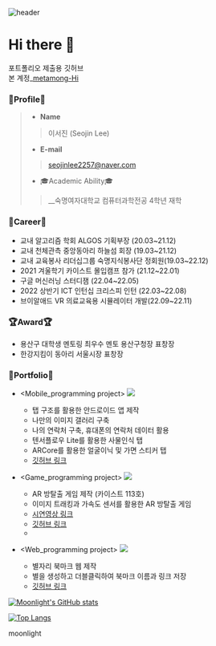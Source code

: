 ![header](https://capsule-render.vercel.app/api?type=rect&color=gradient&height=300&section=header&text=Moonlight's%20GitHub&fontSize=85&animation=fadeIn)
</br>

# Hi there 👋 
포트폴리오 제출용 깃허브 <br>
본 계정_[metamong-Hi](https://github.com/metamong-Hi)

### 👀Profile👀
> - __Name__
>> 이서진 (Seojin Lee)
> - __E-mail__
>> seojinlee2257@naver.com
> - 🎓Academic Ability🎓
>> __숙명여자대학교 컴퓨터과학전공 4학년 재학


### 🥇Career🥇
  - 교내 알고리즘 학회 ALGOS 기획부장 (20.03~21.12)
  - 교내 천체관측 중앙동아리 하늘섬 회장 (19.03~21.12) 
  - 교내 교육봉사 리더십그룹 숙명지식봉사단 정회원(19.03~22.12)
  - 2021 겨울학기 카이스트 몰입캠프 참가 (21.12~22.01)
  - 구글 머신러닝 스터디잼 (22.04~22.05)
  - 2022 상반기 ICT 인턴십 크리스피 인턴 (22.03~22.08)
  - 브이알애드 VR 의료교육용 시뮬레이터 개발(22.09~22.11)

### :trophy:Award:trophy:
- 용산구 대학생 멘토링 최우수 멘토 용산구청장 표창장
- 한강지킴이 동아리 서울시장 표창장

### 📑Portfolio📑

  - <Mobile_programming project> <img src="https://img.shields.io/badge/AndroidStudio-3DDC84?style=flat-square&logo=androidstudio&logoColor=white"/></a>&nbsp;
    - 탭 구조를 활용한 안드로이드 앱 제작
    - 나만의 이미지 갤러리 구축
    - 나의 연락처 구축, 휴대폰의 연락처 데이터 활용
    - 텐서플로우 Lite를 활용한 사물인식 탭
    - ARCore를 활용한 얼굴이닉 및 가면 스티커 탭
    - [깃허브 링크](https://github.com/metamong-Hi/flow)

  - <Game_programming project> <img src="https://img.shields.io/badge/Unity-3DDC84?style=flat-square&logo=androidstudio&logoColor=white"/></a>&nbsp;
    - AR 방탈출 게임 제작 (카이스트 113호)
    - 이미지 트래킹과 가속도 센서를 활용한 AR 방탈출 게임
    - [시연영상 링크](https://www.youtube.com/watch?v=9qGnbj1KsQk)
    - [깃허브 링크](https://github.com/victoria0406/madcamp_week3)
    - 
  - <Web_programming project> <img src="https://img.shields.io/badge/React-3DDC84?style=flat-square&logo=androidstudio&logoColor=white"/></a>&nbsp;
    - 별자리 북마크 웹 제작
    - 별을 생성하고 더블클릭하여 북마크 이름과 링크 저장
    - [깃허브 링크](https://github.com/MIN60/Star-Mark)



[![Moonlight's GitHub stats](https://github-readme-stats.vercel.app/api?username=artist-moonlight&count_private=true&show_icons=true)](https://github.com/anuraghazra/github-readme-stats)


[![Top Langs](https://github-readme-stats.vercel.app/api/top-langs/?username=artist-moonlight&count_private=true)
](https://github.com/anuraghazra/github-readme-stats)

moonlight
<!--
**artist-moonlight/artist-moonlight** is a ✨ _special_ ✨ repository because its `README.md` (this file) appears on your GitHub profile.

Here are some ideas to get you started:

- 🔭 I’m currently working on ... studying2 exam
- 🌱 I’m currently learning ... machine learning15
- 👯 I’m looking to collaborate on ... 시험기간12345678910111213141516
- 🤔 I’m looking for help with ...
- 💬 Ask me about ...
- 📫 How to reach me: ...
- 😄 Pronouns: ...
- ⚡ Fun fact: ...
-->

